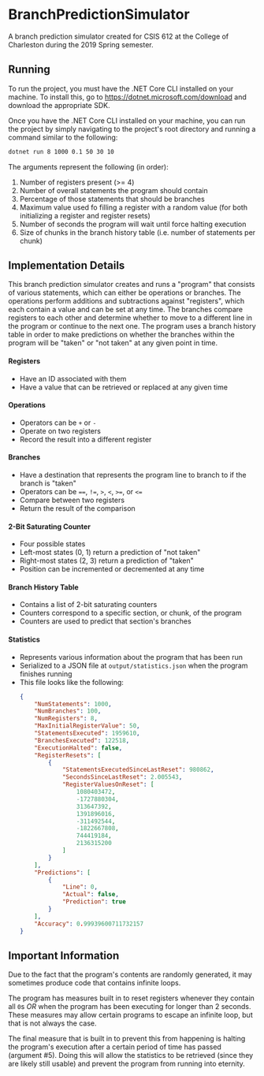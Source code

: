 # BranchPredictionSimulator
A branch prediction simulator created for CSIS 612 at the College of Charleston during the 2019 Spring semester.

## Running
To run the project, you must have the .NET Core CLI installed on your machine.
To install this, go to https://dotnet.microsoft.com/download and download the appropriate SDK.

Once you have the .NET Core CLI installed on your machine, you can run the project by simply navigating to the project's
root directory and running a command similar to the following:

```sh
dotnet run 8 1000 0.1 50 30 10
```

The arguments represent the following (in order):

1. Number of registers present (>= 4)
2. Number of overall statements the program should contain
3. Percentage of those statements that should be branches
4. Maximum value used fo filling a register with a random value (for both initializing a register and register resets)
5. Number of seconds the program will wait until force halting execution
6. Size of chunks in the branch history table (i.e. number of statements per chunk)

## Implementation Details
This branch prediction simulator creates and runs a "program" that consists of various statements, which can either be
operations or branches. The operations perform additions and subtractions against "registers", which each contain a
value and can be set at any time. The branches compare registers to each other and determine whether to move to a
different line in the program or continue to the next one. The program uses a branch history table in order to make
predictions on whether the branches within the program will be "taken" or "not taken" at any given point in time.

#### Registers
* Have an ID associated with them
* Have a value that can be retrieved or replaced at any given time

#### Operations
* Operators can be `+` or `-`
* Operate on two registers
* Record the result into a different register

#### Branches
* Have a destination that represents the program line to branch to if the branch is "taken"
* Operators can be `==`, `!=`, `>`, `<`, `>=`, or `<=`
* Compare between two registers
* Return the result of the comparison

#### 2-Bit Saturating Counter
* Four possible states
* Left-most states (0, 1) return a prediction of "not taken"
* Right-most states (2, 3) return a prediction of "taken"
* Position can be incremented or decremented at any time

#### Branch History Table
* Contains a list of 2-bit saturating counters
* Counters correspond to a specific section, or chunk, of the program
* Counters are used to predict that section's branches

#### Statistics
* Represents various information about the program that has been run
* Serialized to a JSON file at `output/statistics.json` when the program finishes running
* This file looks like the following:
  ```json
  {
      "NumStatements": 1000,
      "NumBranches": 100,
      "NumRegisters": 8,
      "MaxInitialRegisterValue": 50,
      "StatementsExecuted": 1959610,
      "BranchesExecuted": 122518,
      "ExecutionHalted": false,
      "RegisterResets": [
          {
              "StatementsExecutedSinceLastReset": 980862,
              "SecondsSinceLastReset": 2.005543,
              "RegisterValuesOnReset": [
                  1080403472,
                  -1727880304,
                  313647392,
                  1391896016,
                  -311492544,
                  -1822667808,
                  744419184,
                  2136315200
              ]
          }
      ],
      "Predictions": [
          {
              "Line": 0,
              "Actual": false,
              "Prediction": true
          }
      ],
      "Accuracy": 0.99939600711732157
  }
  ```

## Important Information
Due to the fact that the program's contents are randomly generated, it may sometimes produce code that contains infinite
loops.

The program has measures built in to reset registers whenever they contain all `0`s _OR_ when the program has
been executing for longer than 2 seconds. These measures may allow certain programs to escape an infinite loop, but that
is not always the case.

The final measure that is built in to prevent this from happening is halting the program's
execution after a certain period of time has passed (argument #5). Doing this will allow the statistics to be retrieved
(since they are likely still usable) and prevent the program from running into eternity.
